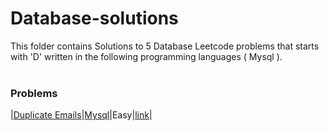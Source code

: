 # Database-solutions
This folder contains Solutions to 5 Database Leetcode problems that starts with 'D' written in the following programming languages ( Mysql ).<br><br>
### Problems ###
|[Duplicate Emails](https://github.com/AnasImloul/Leetcode-solutions/tree/main/database/D/Duplicate%20Emails/)|[Mysql](https://github.com/AnasImloul/Leetcode-solutions/tree/main/database/D/Duplicate%20Emails/Duplicate%20Emails.sql)|Easy|[link](https://leetcode.com/problems/duplicate-emails)|